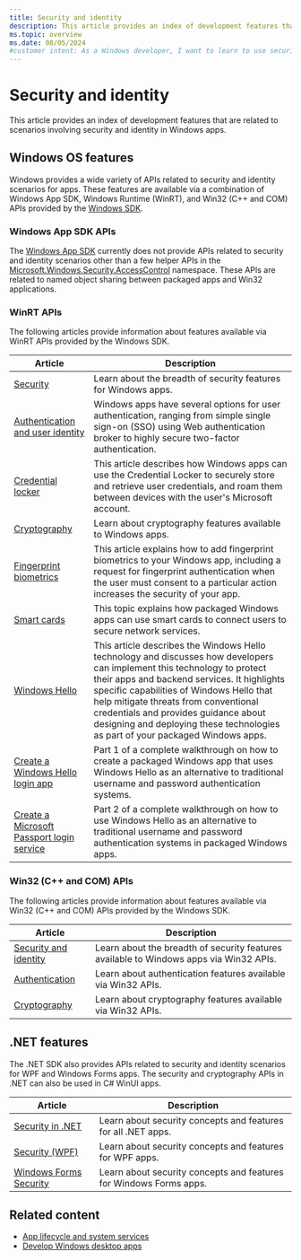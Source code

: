 ```yaml
---
title: Security and identity
description: This article provides an index of development features that are related to security and identity scenarios in Windows apps.
ms.topic: overview
ms.date: 08/05/2024
#customer intent: As a Windows developer, I want to learn to use security and identity features available to Windows apps so that I can build more secure apps.
---
```


# Security and identity

This article provides an index of development features that are related to scenarios involving security and identity in Windows apps.

## Windows OS features

Windows provides a wide variety of APIs related to security and identity scenarios for apps. These features are available via a combination of Windows App SDK, Windows Runtime (WinRT), and Win32 (C++ and COM) APIs provided by the [Windows SDK](https://developer.microsoft.com/windows/downloads/windows-sdk).

### Windows App SDK APIs

The [Windows App SDK](../../windows-app-sdk/index.md) currently does not provide APIs related to security and identity scenarios other than a few helper APIs in the [Microsoft.Windows.Security.AccessControl](/windows/windows-app-sdk/api/winrt/microsoft.windows.security.accesscontrol) namespace. These APIs are related to named object sharing between packaged apps and Win32 applications.

### WinRT APIs

The following articles provide information about features available via WinRT APIs provided by the Windows SDK.

| Article | Description |
|---------|-------------|
| [Security](/windows/uwp/security) | Learn about the breadth of security features for Windows apps.  |
| [Authentication and user identity](/windows/uwp/security/authentication-and-user-identity) | Windows apps have several options for user authentication, ranging from simple single sign-on (SSO) using Web authentication broker to highly secure two-factor authentication. |
| [Credential locker](credential-locker.md) | This article describes how Windows apps can use the Credential Locker to securely store and retrieve user credentials, and roam them between devices with the user's Microsoft account. |
| [Cryptography](/windows/uwp/security/cryptography) | Learn about cryptography features available to Windows apps. |
| [Fingerprint biometrics](fingerprint-biometrics.md) | This article explains how to add fingerprint biometrics to your Windows app, including a request for fingerprint authentication when the user must consent to a particular action increases the security of your app. |
| [Smart cards](smart-cards.md) | This topic explains how packaged Windows apps can use smart cards to connect users to secure network services. |
| [Windows Hello](windows-hello.md) | This article describes the Windows Hello technology and discusses how developers can implement this technology to protect their apps and backend services. It highlights specific capabilities of Windows Hello that help mitigate threats from conventional credentials and provides guidance about designing and deploying these technologies as part of your packaged Windows apps. |
| [Create a Windows Hello login app](windows-hello-login.md) | Part 1 of a complete walkthrough on how to create a packaged Windows app that uses Windows Hello as an alternative to traditional username and password authentication systems. |
| [Create a Microsoft Passport login service](windows-hello-auth-service.md) | Part 2 of a complete walkthrough on how to use Windows Hello as an alternative to traditional username and password authentication systems in packaged Windows apps. |

### Win32 (C++ and COM) APIs

The following articles provide information about features available via Win32 (C++ and COM) APIs provided by the Windows SDK.

| Article | Description |
|---------|-------------|
| [Security and identity](/windows/win32/security) | Learn about the breadth of security features available to Windows apps via Win32 APIs. |
| [Authentication](/windows/win32/secauthn/authentication-portal) | Learn about authentication features available via Win32 APIs. |
| [Cryptography](/windows/win32/seccng/cng-portal) | Learn about cryptography features available via Win32 APIs. |

## .NET features

The .NET SDK also provides APIs related to security and identity scenarios for WPF and Windows Forms apps. The security and cryptography APIs in .NET can also be used in C# WinUI apps.

| Article | Description |
|---------|-------------|
| [Security in .NET](/dotnet/standard/security/)  | Learn about security concepts and features for all .NET apps.  |
| [Security (WPF)](/dotnet/desktop/wpf/security-wpf) | Learn about security concepts and features for WPF apps. |
| [Windows Forms Security](/dotnet/desktop/winforms/windows-forms-security) | Learn about security concepts and features for Windows Forms apps. |

## Related content

- [App lifecycle and system services](../app-lifecycle-and-system-services.md)
- [Develop Windows desktop apps](../index.md)
